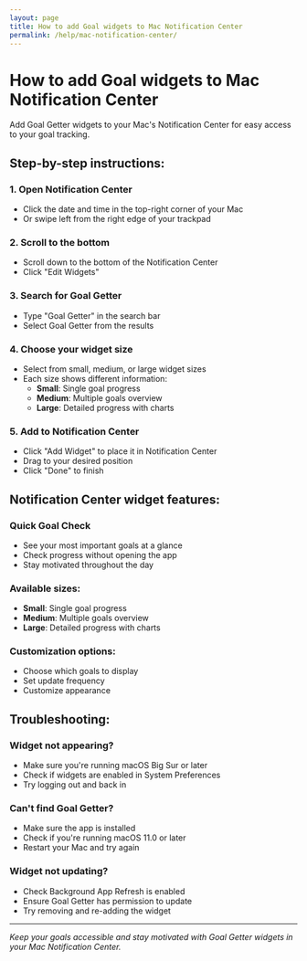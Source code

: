 ```yaml
---
layout: page
title: How to add Goal widgets to Mac Notification Center
permalink: /help/mac-notification-center/
---
```


# How to add Goal widgets to Mac Notification Center

Add Goal Getter widgets to your Mac's Notification Center for easy access to your goal tracking.

## Step-by-step instructions:

### 1. Open Notification Center
- Click the date and time in the top-right corner of your Mac
- Or swipe left from the right edge of your trackpad

### 2. Scroll to the bottom
- Scroll down to the bottom of the Notification Center
- Click "Edit Widgets"

### 3. Search for Goal Getter
- Type "Goal Getter" in the search bar
- Select Goal Getter from the results

### 4. Choose your widget size
- Select from small, medium, or large widget sizes
- Each size shows different information:
  - **Small**: Single goal progress
  - **Medium**: Multiple goals overview
  - **Large**: Detailed progress with charts

### 5. Add to Notification Center
- Click "Add Widget" to place it in Notification Center
- Drag to your desired position
- Click "Done" to finish

## Notification Center widget features:

### Quick Goal Check
- See your most important goals at a glance
- Check progress without opening the app
- Stay motivated throughout the day

### Available sizes:
- **Small**: Single goal progress
- **Medium**: Multiple goals overview
- **Large**: Detailed progress with charts

### Customization options:
- Choose which goals to display
- Set update frequency
- Customize appearance

## Troubleshooting:

### Widget not appearing?
- Make sure you're running macOS Big Sur or later
- Check if widgets are enabled in System Preferences
- Try logging out and back in

### Can't find Goal Getter?
- Make sure the app is installed
- Check if you're running macOS 11.0 or later
- Restart your Mac and try again

### Widget not updating?
- Check Background App Refresh is enabled
- Ensure Goal Getter has permission to update
- Try removing and re-adding the widget

---

*Keep your goals accessible and stay motivated with Goal Getter widgets in your Mac Notification Center.*
